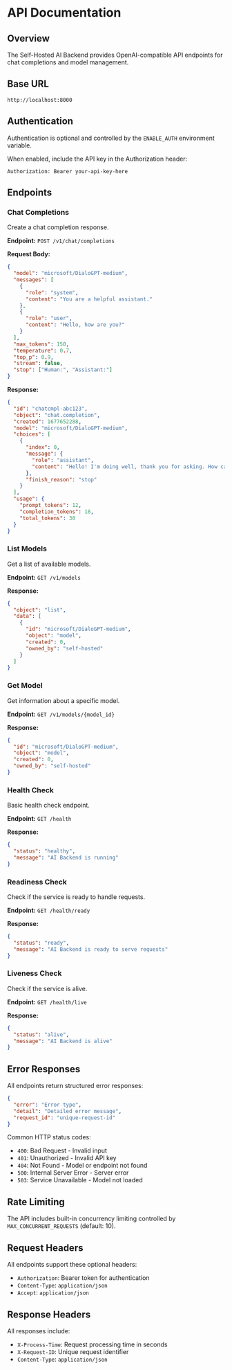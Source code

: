 # API Documentation

## Overview

The Self-Hosted AI Backend provides OpenAI-compatible API endpoints for chat completions and model management.

## Base URL

```
http://localhost:8000
```

## Authentication

Authentication is optional and controlled by the `ENABLE_AUTH` environment variable.

When enabled, include the API key in the Authorization header:
```
Authorization: Bearer your-api-key-here
```

## Endpoints

### Chat Completions

Create a chat completion response.

**Endpoint:** `POST /v1/chat/completions`

**Request Body:**
```json
{
  "model": "microsoft/DialoGPT-medium",
  "messages": [
    {
      "role": "system",
      "content": "You are a helpful assistant."
    },
    {
      "role": "user", 
      "content": "Hello, how are you?"
    }
  ],
  "max_tokens": 150,
  "temperature": 0.7,
  "top_p": 0.9,
  "stream": false,
  "stop": ["Human:", "Assistant:"]
}
```

**Response:**
```json
{
  "id": "chatcmpl-abc123",
  "object": "chat.completion",
  "created": 1677652288,
  "model": "microsoft/DialoGPT-medium",
  "choices": [
    {
      "index": 0,
      "message": {
        "role": "assistant",
        "content": "Hello! I'm doing well, thank you for asking. How can I help you today?"
      },
      "finish_reason": "stop"
    }
  ],
  "usage": {
    "prompt_tokens": 12,
    "completion_tokens": 18,
    "total_tokens": 30
  }
}
```

### List Models

Get a list of available models.

**Endpoint:** `GET /v1/models`

**Response:**
```json
{
  "object": "list",
  "data": [
    {
      "id": "microsoft/DialoGPT-medium",
      "object": "model",
      "created": 0,
      "owned_by": "self-hosted"
    }
  ]
}
```

### Get Model

Get information about a specific model.

**Endpoint:** `GET /v1/models/{model_id}`

**Response:**
```json
{
  "id": "microsoft/DialoGPT-medium",
  "object": "model", 
  "created": 0,
  "owned_by": "self-hosted"
}
```

### Health Check

Basic health check endpoint.

**Endpoint:** `GET /health`

**Response:**
```json
{
  "status": "healthy",
  "message": "AI Backend is running"
}
```

### Readiness Check

Check if the service is ready to handle requests.

**Endpoint:** `GET /health/ready`

**Response:**
```json
{
  "status": "ready",
  "message": "AI Backend is ready to serve requests"
}
```

### Liveness Check

Check if the service is alive.

**Endpoint:** `GET /health/live`

**Response:**
```json
{
  "status": "alive",
  "message": "AI Backend is alive"
}
```

## Error Responses

All endpoints return structured error responses:

```json
{
  "error": "Error type",
  "detail": "Detailed error message",
  "request_id": "unique-request-id"
}
```

Common HTTP status codes:
- `400`: Bad Request - Invalid input
- `401`: Unauthorized - Invalid API key
- `404`: Not Found - Model or endpoint not found
- `500`: Internal Server Error - Server error
- `503`: Service Unavailable - Model not loaded

## Rate Limiting

The API includes built-in concurrency limiting controlled by `MAX_CONCURRENT_REQUESTS` (default: 10).

## Request Headers

All endpoints support these optional headers:
- `Authorization`: Bearer token for authentication
- `Content-Type`: `application/json`
- `Accept`: `application/json`

## Response Headers

All responses include:
- `X-Process-Time`: Request processing time in seconds
- `X-Request-ID`: Unique request identifier
- `Content-Type`: `application/json`